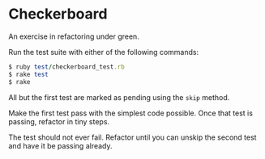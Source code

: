 # Checkerboard

An exercise in refactoring under green.

Run the test suite with either of the following commands:

```ruby
$ ruby test/checkerboard_test.rb
$ rake test
$ rake
```

All but the first test are marked as pending using the `skip` method.

Make the first test pass with the simplest code possible.
Once that test is passing, refactor in tiny steps.

The test should not ever fail. Refactor until you can unskip
the second test and have it be passing already.
